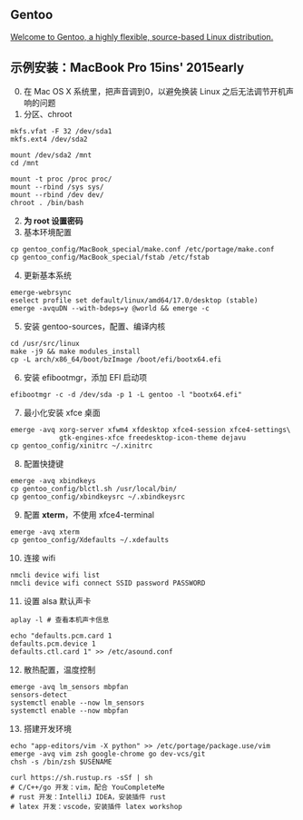 ## Gentoo
[Welcome to Gentoo, a highly flexible, source-based Linux distribution.](https://gentoo.org/)

## 示例安装：MacBook Pro 15ins' 2015early 
0. 在 Mac OS X 系统里，把声音调到0，以避免换装 Linux 之后无法调节开机声响的问题
1. 分区、chroot
```
mkfs.vfat -F 32 /dev/sda1
mkfs.ext4 /dev/sda2

mount /dev/sda2 /mnt
cd /mnt

mount -t proc /proc proc/
mount --rbind /sys sys/
mount --rbind /dev dev/
chroot . /bin/bash
```
2. **为 root 设置密码**
3. 基本环境配置
```
cp gentoo_config/MacBook_special/make.conf /etc/portage/make.conf
cp gentoo_config/MacBook_special/fstab /etc/fstab
```
4. 更新基本系统
```
emerge-webrsync
eselect profile set default/linux/amd64/17.0/desktop (stable)
emerge -avquDN --with-bdeps=y @world && emerge -c
```
5. 安装 gentoo-sources，配置、编译内核
```
cd /usr/src/linux
make -j9 && make modules_install
cp -L arch/x86_64/boot/bzImage /boot/efi/bootx64.efi
```
6. 安装 efibootmgr，添加 EFI 启动项   
```
efibootmgr -c -d /dev/sda -p 1 -L gentoo -l "bootx64.efi"
```
7. 最小化安装 xfce 桌面    
```
emerge -avq xorg-server xfwm4 xfdesktop xfce4-session xfce4-settings\
			gtk-engines-xfce freedesktop-icon-theme dejavu
cp gentoo_config/xinitrc ~/.xinitrc
```
8. 配置快捷键
```
emerge -avq xbindkeys
cp gentoo_config/blctl.sh /usr/local/bin/
cp gentoo_config/xbindkeysrc ~/.xbindkeysrc
```
9. 配置 **xterm**，不使用 xfce4-terminal
```
emerge -avq xterm
cp gentoo_config/Xdefaults ~/.xdefaults
```
10. 连接 wifi
```
nmcli device wifi list
nmcli device wifi connect SSID password PASSWORD
```
11. 设置 alsa 默认声卡
```
aplay -l # 查看本机声卡信息

echo "defaults.pcm.card 1
defaults.pcm.device 1
defaults.ctl.card 1" >> /etc/asound.conf
```
12. 散热配置，温度控制
```
emerge -avq lm_sensors mbpfan
sensors-detect
systemctl enable --now lm_sensors
systemctl enable --now mbpfan
```
13. 搭建开发环境
```
echo "app-editors/vim -X python" >> /etc/portage/package.use/vim
emerge -avq vim zsh google-chrome go dev-vcs/git
chsh -s /bin/zsh $USENAME

curl https://sh.rustup.rs -sSf | sh
# C/C++/go 开发：vim，配合 YouCompleteMe
# rust 开发：IntelliJ IDEA，安装插件 rust
# latex 开发：vscode，安装插件 latex workshop

```

